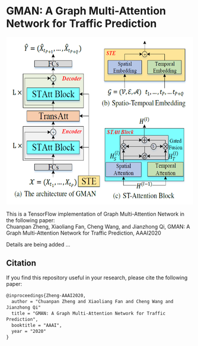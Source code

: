 # GMAN: A Graph Multi-Attention Network for Traffic Prediction

<p align="center">
  <img width="600" height="450" src=./figure/GMAN.png>
</p>


This is a TensorFlow implementation of Graph Multi-Attention Network in the following paper: \
Chuanpan Zheng, Xiaoliang Fan, Cheng Wang, and Jianzhong Qi, GMAN: A Graph Multi-Attention Network for Traffic Prediction, AAAI2020

Details are being added ...

## Citation

If you find this repository useful in your research, please cite the following paper:
```
@inproceedings{Zheng-AAAI2020,
  author = "Chuanpan Zheng and Xiaoliang Fan and Cheng Wang and Jianzhong Qi"
  title = "GMAN: A Graph Multi-Attention Network for Traffic Prediction",
  booktitle = "AAAI",
  year = "2020"
}
```
